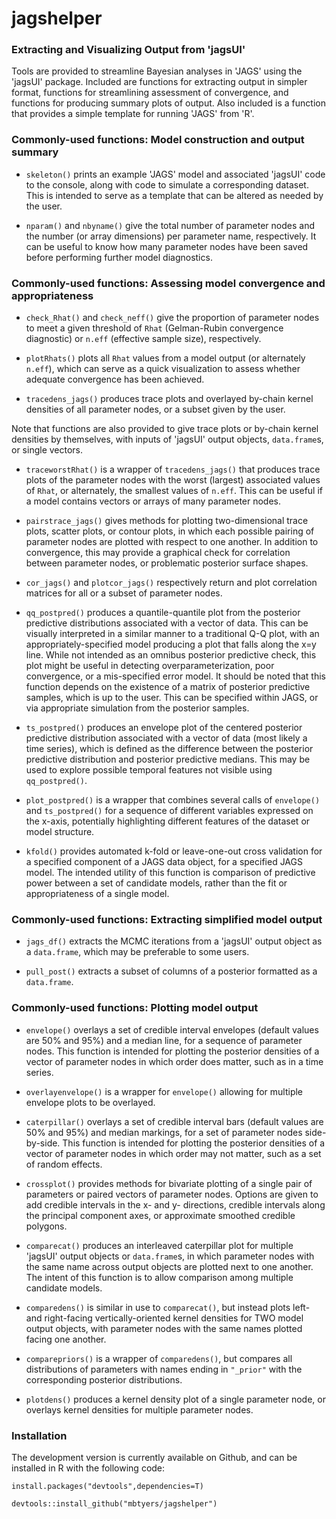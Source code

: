 # jagshelper 

### Extracting and Visualizing Output from 'jagsUI'

Tools are provided to streamline Bayesian analyses in 'JAGS' using 
the 'jagsUI' package.  Included are functions for extracting output in 
simpler format, functions for streamlining assessment of convergence, and 
functions for producing summary plots of output.  Also included is a 
function that provides a simple template for running 'JAGS' from 'R'.

### Commonly-used functions: Model construction and output summary

* `skeleton()` prints an example 'JAGS' model and associated 'jagsUI' code to 
the console, along with code to simulate a corresponding dataset.  This is 
intended to serve as a template that can be altered as needed by the user.

* `nparam()` and `nbyname()` give the total number of parameter nodes and the 
number (or array dimensions) per parameter name, respectively.  It can be 
useful to know how many parameter nodes have been saved before performing further
model diagnostics.

### Commonly-used functions: Assessing model convergence and appropriateness

* `check_Rhat()` and `check_neff()` give the proportion of parameter nodes to 
meet a given threshold of `Rhat` (Gelman-Rubin convergence diagnostic) or `n.eff` 
(effective sample size), respectively.

* `plotRhats()` plots all `Rhat` values from a model output (or alternately `n.eff`),
which can serve as a quick visualization to assess whether adequate convergence 
has been achieved.  

* `tracedens_jags()` produces trace plots and overlayed by-chain kernel densities
of all parameter nodes, or a subset given by the user.  

Note that functions are 
also provided to give trace plots or by-chain kernel densities by themselves, with
inputs of 'jagsUI' output objects, `data.frame`s, or single vectors.

* `traceworstRhat()` is a wrapper of `tracedens_jags()` that produces trace plots
of the parameter nodes with the worst (largest) associated values of `Rhat`, or 
alternately, the smallest values of `n.eff`.  This can be useful if a model contains
vectors or arrays of many parameter nodes.

* `pairstrace_jags()` gives methods for plotting two-dimensional trace plots, 
scatter plots, or contour plots, in which each possible pairing of parameter nodes are
plotted with respect to one another.  In addition to convergence, this may provide
a graphical check for correlation between parameter nodes, or problematic posterior 
surface shapes.

* `cor_jags()` and `plotcor_jags()` respectively return and plot correlation matrices 
for all or a subset of parameter nodes.

* `qq_postpred()` produces a quantile-quantile plot from the posterior predictive
distributions associated with a vector of data.  This can be visually interpreted
in a similar manner to a traditional Q-Q plot, with an appropriately-specified
model producing a plot that falls along the x=y line.  While not intended as
an omnibus posterior predictive check, this plot might be useful in detecting 
overparameterization, poor convergence, or a mis-specified error model.  It should
be noted that this function depends on the existence of a matrix of posterior 
predictive samples, which is up to the user.  This can be specified within JAGS,
or via appropriate simulation from the posterior samples.

* `ts_postpred()` produces an envelope plot of the centered posterior predictive
distribution associated with a vector of data (most likely a time series), which
is defined as the difference between the posterior predictive distribution and 
posterior predictive medians.  This may be used to explore possible temporal
features not visible using `qq_postpred()`.

* `plot_postpred()` is a wrapper that combines several calls of `envelope()`
and `ts_postpred()` for a sequence of different variables expressed on the x-axis, 
potentially highlighting different features of the dataset or model structure. 

* `kfold()` provides automated k-fold or leave-one-out cross validation for a 
specified component of a JAGS data object, for a specified JAGS model.  The intended 
utility of this function is comparison of predictive power between a set of candidate models, rather than
the fit or appropriateness of a single model.

### Commonly-used functions: Extracting simplified model output

* `jags_df()` extracts the MCMC iterations from a 'jagsUI' output object as a `data.frame`,
which may be preferable to some users.

* `pull_post()` extracts a subset of columns of a posterior formatted as a `data.frame`.

### Commonly-used functions: Plotting model output

* `envelope()` overlays a set of credible interval envelopes (default values are 50%
and 95%) and a median line, for a sequence of parameter nodes.  This 
function is intended for plotting the posterior densities of a vector of parameter
nodes in which order does matter, such as in a time series.

* `overlayenvelope()` is a wrapper for `envelope()` allowing for multiple envelope
plots to be overlayed.

* `caterpillar()` overlays a set of credible interval bars (default values are 50%
and 95%) and median markings, for a set of parameter nodes side-by-side.  This 
function is intended for plotting the posterior densities of a vector of parameter
nodes in which order may not matter, such as a set of random effects.

* `crossplot()` provides methods for bivariate plotting of a single pair of parameters
or paired vectors of parameter nodes.  Options are given to add credible intervals
in the x- and y- directions, credible intervals along the principal component 
axes, or approximate smoothed credible polygons.

* `comparecat()` produces an interleaved caterpillar plot for multiple 'jagsUI' 
output objects or `data.frame`s, in which parameter nodes with the same name across
output objects are plotted next to one another.  The intent of this function is to
allow comparison among multiple candidate models.

* `comparedens()` is similar in use to `comparecat()`, but instead plots left- 
and right-facing vertically-oriented kernel densities for TWO model output objects,
with parameter nodes with the same names plotted facing one another.

* `comparepriors()` is a wrapper of `comparedens()`, but compares all distributions
of parameters with names ending in `"_prior"` with the corresponding posterior
distributions.

* `plotdens()` produces a kernel density plot of a single parameter node, or 
overlays kernel densities for multiple parameter nodes.


### Installation

The development version is currently available on Github, and can be installed in R with the following code:

`install.packages("devtools",dependencies=T)`

`devtools::install_github("mbtyers/jagshelper")`
